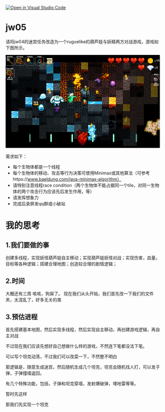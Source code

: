 [![Open in Visual Studio Code](https://classroom.github.com/assets/open-in-vscode-f059dc9a6f8d3a56e377f745f24479a46679e63a5d9fe6f495e02850cd0d8118.svg)](https://classroom.github.com/online_ide?assignment_repo_id=6258666&assignment_repo_type=AssignmentRepo)

# jw05

请将jw04的迷宫任务改造为一个ruguelike的葫芦娃与妖精两方对战游戏，游戏如下图所示。

![](image-11.jpeg)

需求如下：

- 每个生物体都是一个线程
- 每个生物体的移动、攻击等行为决策可使用Minimax或其他算法（可参考https://www.baeldung.com/java-minimax-algorithm）
- 请特别注意线程race condition（两个生物体不能占据同一个tile，对同一生物体的两个攻击行为应该先后发生作用，等）
- 请发挥想象力
- 完成后录屏发qq群或小破站

# 我的思考

## 1.我们要做的事

创建多线程，实现妖怪葫芦娃自主移动；实现葫芦娃妖怪对战；实现伤害，血量，目标等各种逻辑；搭建合理地图；创造较合理的剧情逻辑；

## 2.时间

大概还有三周
咳咳，狗屎了。
现在我们从头开始，我们首先改一下我们的文件夹，太混乱了，好多无关的类
## 3.预估进程

首先搭建基本地图，然后实现多线程，然后实现自主移动，再创建游戏逻辑，再自主对战



不过现在我们应该先想好自己想做什么样的游戏，不然连下笔都没法下笔。

可以写个坦克动荡，不过我们可以改菜一下，不然整不明白

那逻辑是，随意生成迷宫，然后随机生成几个坦克，坦克会随机找人打，可以发子弹，子弹撞墙返回。

有几个特殊功能，包括，子弹和坦克穿墙，发射爆破弹，埋地雷等等。

暂时先这样

那我们先实现一个坦克

